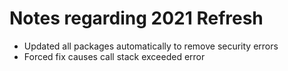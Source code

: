 # Notes regarding 2021 Refresh

- Updated all packages automatically to remove security errors
- Forced fix causes call stack exceeded error